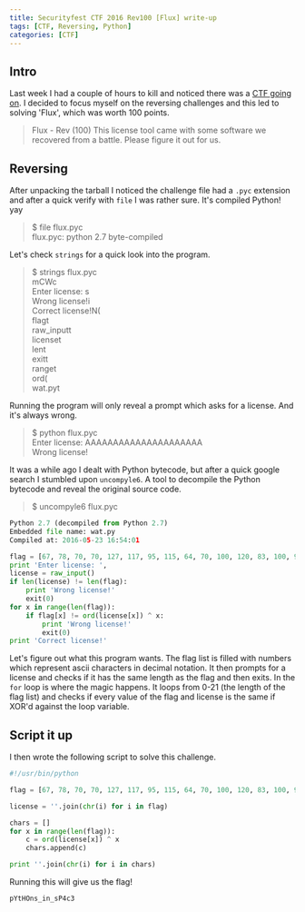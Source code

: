 ```yaml
---
title: Securityfest CTF 2016 Rev100 [Flux] write-up
tags: [CTF, Reversing, Python]
categories: [CTF]
---
```

## Intro
Last week I had a couple of hours to kill and noticed there was a [CTF going on](http://securityfest.ctf.rocks). I decided to focus myself on the reversing challenges and this led to solving 'Flux', which was worth 100 points.
 
>Flux - Rev (100) This license tool came with some software we recovered from a battle. Please figure it out for us.
 
## Reversing
 
After unpacking the tarball I noticed the challenge file had a `.pyc` extension and after a quick verify with `file` I was rather sure. It's compiled Python! yay

>$ file flux.pyc  
flux.pyc: python 2.7 byte-compiled


Let's check `strings` for a quick look into the program.

>$ strings flux.pyc  
mCWc  
Enter license: s  
Wrong license!i  
Correct license!N(  
flagt  
raw_inputt  
licenset  
lent  
exitt  
ranget  
ord(  
wat.pyt  
><module>


Running the program will only reveal a prompt which asks for a license. And it's always wrong.

>$ python flux.pyc  
Enter license:  AAAAAAAAAAAAAAAAAAAAA  
>Wrong license!


It was a while ago I dealt with Python bytecode, but after a quick google search I stumbled upon `uncompyle6`. A tool to decompile the Python bytecode and reveal the original source code.

>$ uncompyle6 flux.pyc  

```python
Python 2.7 (decompiled from Python 2.7)  
Embedded file name: wat.py  
Compiled at: 2016-05-23 16:54:01

flag = [67, 78, 70, 70, 127, 117, 95, 115, 64, 70, 100, 120, 83, 100, 96, 80, 99, 65, 38, 112, 39, 104]
print 'Enter license: ',
license = raw_input()
if len(license) != len(flag):
    print 'Wrong license!'
    exit(0)
for x in range(len(flag)):
    if flag[x] != ord(license[x]) ^ x:
        print 'Wrong license!'
        exit(0)
print 'Correct license!'
```

Let's figure out what this program wants. The flag list is filled with numbers which represent ascii characters in decimal notation. It then prompts for a license and checks if it has the same length as the flag and then exits. 
In the `for` loop is where the magic happens. It loops from 0-21 (the length of the flag list) and checks if every value of the flag and license is the same if XOR'd against the loop variable. 


## Script it up

I then wrote the following script to solve this challenge.

```python
#!/usr/bin/python

flag = [67, 78, 70, 70, 127, 117, 95, 115, 64, 70, 100, 120, 83, 100, 96, 80, 99, 65, 38, 112, 39, 104]

license = ''.join(chr(i) for i in flag)

chars = []
for x in range(len(flag)):
	c = ord(license[x]) ^ x
	chars.append(c)

print ''.join(chr(i) for i in chars)
```

Running this will give us the flag!

`pYtHOns_in_sP4c3`
